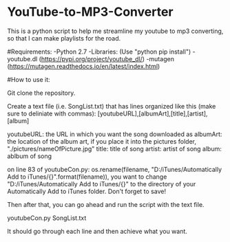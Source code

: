 # YouTube-to-MP3-Converter
This is a python script to help me streamline my youtube to mp3 converting, so that I can make playlists for the road.

#Requirements:
    -Python 2.7
    -Libraries: (Use "python pip install")
        -youtube.dl (https://pypi.org/project/youtube_dl/)
        -mutagen (https://mutagen.readthedocs.io/en/latest/index.html)

#How to use it:

Git clone the repository.

Create a text file (i.e. SongList.txt) that has lines organized like this (make sure to deliniate with commas):
[youtubeURL],[albumArt],[title],[artist],[album]

youtubeURL: the URL in which you want the song downloaded as
albumArt: the location of the album art, if you place it into the pictures folder, "./pictures/nameOfPicture.jpg"
title: title of song
artist: artist of song
album: ablbum of song

on line 83 of youtubeCon.py: os.rename(filename, "D:/iTunes/Automatically Add to iTunes/{}".format(filename)), you want to change "D:/iTunes/Automatically Add to iTunes/{}" to the directory of your Automatically Add to iTunes folder. Don't forget to save!

Then after that, you can go ahead and run the script with the text file.

youtubeCon.py SongList.txt

It should go through each line and then achieve what you want.